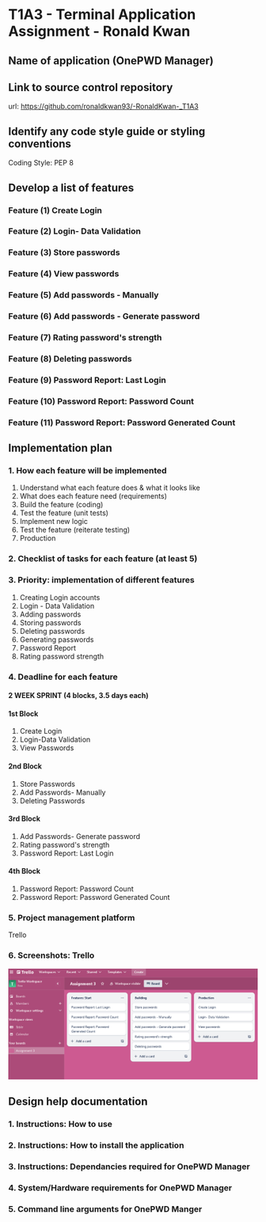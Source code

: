 # T1A3 - Terminal Application Assignment - Ronald Kwan

## Name of application (OnePWD Manager)

## Link to source control repository
url: https://github.com/ronaldkwan93/-RonaldKwan-_T1A3

## Identify any code style guide or styling conventions
Coding Style: PEP 8

## Develop a list of features
### Feature (1) Create Login
### Feature (2) Login- Data Validation
### Feature (3) Store passwords
### Feature (4) View passwords
### Feature (5) Add passwords - Manually
### Feature (6) Add passwords - Generate password
### Feature (7) Rating password's strength
### Feature (8) Deleting passwords
### Feature (9) Password Report: Last Login
### Feature (10) Password Report: Password Count
### Feature (11) Password Report: Password Generated Count

## Implementation plan
### 1. How each feature will be implemented
1. Understand what each feature does & what it looks like
2. What does each feature need (requirements)
3. Build the feature (coding)
4. Test the feature (unit tests)
5. Implement new logic
6. Test the feature (reiterate testing)
7. Production
### 2. Checklist of tasks for each feature (at least 5)

### 3. Priority: implementation of different features
1. Creating Login accounts
2. Login - Data Validation
3. Adding passwords
4. Storing passwords
5. Deleting passwords
6. Generating passwords
7. Password Report
8. Rating password strength

### 4. Deadline for each feature
#### 2 WEEK SPRINT (4 blocks, 3.5 days each)
#### 1st Block
1. Create Login
2. Login-Data Validation
3. View Passwords
#### 2nd Block
1. Store Passwords
2. Add Passwords- Manually
3. Deleting Passwords
#### 3rd Block
1. Add Passwords- Generate password
2. Rating password's strength
3. Password Report: Last Login
#### 4th Block
1. Password Report: Password Count
2. Password Report: Password Generated Count
### 5. Project management platform
Trello
### 6. Screenshots: Trello
![Alt text](/docs/image.png)
## Design help documentation
### 1. Instructions: How to use
### 2. Instructions: How to install the application
### 3. Instructions: Dependancies required for OnePWD Manager
### 4. System/Hardware requirements for OnePWD Manager
### 5. Command line arguments for OnePWD Manger
